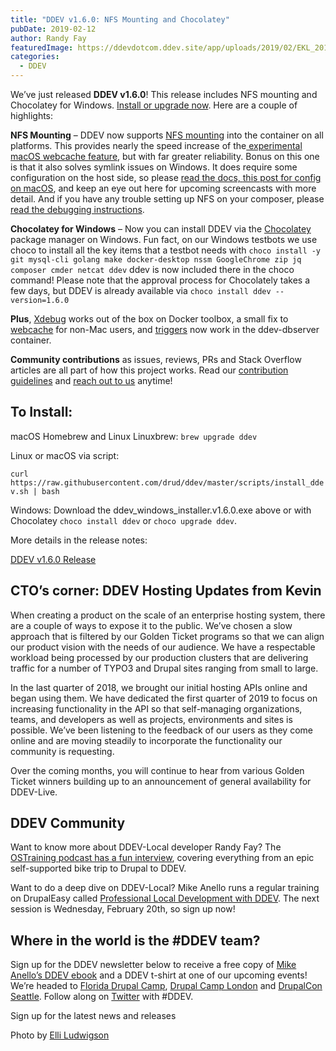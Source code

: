 ```yaml
---
title: "DDEV v1.6.0: NFS Mounting and Chocolatey"
pubDate: 2019-02-12
author: Randy Fay
featuredImage: https://ddevdotcom.ddev.site/app/uploads/2019/02/EKL_20181203_2-e1549995318578.jpg
categories:
  - DDEV
---
```


We’ve just released **DDEV v1.6.0**! This release includes NFS mounting and Chocolatey for Windows. [Install or upgrade now](https://github.com/drud/ddev/releases). Here are a couple of highlights:

**NFS Mounting** – DDEV now supports [NFS mounting](https://github.com/drud/ddev/pull/1396) into the container on all platforms. This provides nearly the speed increase of the[ experimental macOS webcache feature](https://ddev.com/ddev-local/ddev-locals-new-webcache-feature/), but with far greater reliability. Bonus on this one is that it also solves symlink issues on Windows. It does require some configuration on the host side, so please [read the docs, ](https://ddev.readthedocs.io/en/latest/users/performance/#using-nfs-to-mount-the-project-into-the-container) [this post for config on macOS](https://ddev.com/ddev-local/ddev-local-nfs-mounting-setup-macos/), and keep an eye out here for upcoming screencasts with more detail. And if you have any trouble setting up NFS on your composer, please [read the debugging instructions](https://ddev.readthedocs.io/en/latest/users/performance/#debugging-ddev-start-failures-with-nfs%5Fmount%5Fenabled-true).

**Chocolatey for Windows** – Now you can install DDEV via the [Chocolatey](https://chocolatey.org/) package manager on Windows. Fun fact, on our Windows testbots we use choco to install all the key items that a testbot needs with `choco install -y git mysql-cli golang make docker-desktop nssm GoogleChrome zip jq composer cmder netcat ddev` ddev is now included there in the choco command! Please note that the approval process for Chocolately takes a few days, but DDEV is already available via `choco install ddev --version=1.6.0`

**Plus**, [Xdebug](https://github.com/drud/ddev/pull/1391) works out of the box on Docker toolbox, a small fix to [webcache](https://github.com/drud/ddev/pull/1390) for non-Mac users, and [triggers](https://github.com/drud/ddev/pull/1399) now work in the ddev-dbserver container.

**Community contributions** as issues, reviews, PRs and Stack Overflow articles are all part of how this project works. Read our [contribution guidelines](https://github.com/drud/ddev/blob/master/CONTRIBUTING.md) and [reach out to us](https://ddev.readthedocs.io/en/stable/#support) anytime!

## To Install:

macOS Homebrew and Linux Linuxbrew: `brew upgrade ddev`

Linux or macOS via script:

`curl https://raw.githubusercontent.com/drud/ddev/master/scripts/install_ddev.sh | bash`

Windows: Download the ddev\_windows\_installer.v1.6.0.exe above or with Chocolatey `choco install ddev` or `choco upgrade ddev`.

More details in the release notes:

[DDEV v1.6.0 Release](https://github.com/drud/ddev/releases/tag/v1.6.0)

## CTO’s corner: DDEV Hosting Updates from Kevin

When creating a product on the scale of an enterprise hosting system, there are a couple of ways to expose it to the public. We’ve chosen a slow approach that is filtered by our Golden Ticket programs so that we can align our product vision with the needs of our audience. We have a respectable workload being processed by our production clusters that are delivering traffic for a number of TYPO3 and Drupal sites ranging from small to large.

In the last quarter of 2018, we brought our initial hosting APIs online and began using them. We have dedicated the first quarter of 2019 to focus on increasing functionality in the API so that self-managing organizations, teams, and developers as well as projects, environments and sites is possible. We’ve been listening to the feedback of our users as they come online and are moving steadily to incorporate the functionality our community is requesting.

Over the coming months, you will continue to hear from various Golden Ticket winners building up to an announcement of general availability for DDEV-Live.

## DDEV Community

Want to know more about DDEV-Local developer Randy Fay? The [OSTraining podcast has a fun interview](https://www.ostraining.com/blog/podcasting/randy-ddev/), covering everything from an epic self-supported bike trip to Drupal to DDEV.

Want to do a deep dive on DDEV-Local? Mike Anello runs a regular training on DrupalEasy called [Professional Local Development with DDEV](https://www.drupaleasy.com/ddev). The next session is Wednesday, February 20th, so sign up now!

## Where in the world is the #DDEV team?

Sign up for the DDEV newsletter below to receive a free copy of [Mike Anello’s DDEV ebook](https://www.amazon.com/Local-Development-Explained-Step-Step/dp/1731048858/ref=tmm%5Fpap%5Fswatch%5F0) and a DDEV t-shirt at one of our upcoming events! We’re headed to [Florida Drupal Camp](https://www.fldrupal.camp/), [Drupal Camp London](http://drupalcamp.london) and [DrupalCon Seattle](https://events.drupal.org/seattle2019). Follow along on [Twitter](https://twitter.com/drud) with #DDEV.

Sign up for the latest news and releases

Photo by [Elli Ludwigson](https://ddev.com/author/elli/)
